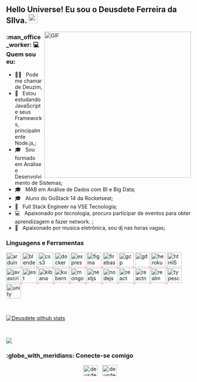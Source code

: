 <h2> Hello Universe! Eu sou o Deusdete Ferreira da SIlva. <img src="https://github.com/souvikguria98/souvikguria98/blob/master/Hi.gif" width="25"></h2>
<img align="right" alt="GIF" src="https://becode.com.br/wp-content/uploads/2016/10/Por-que-usar-JavaScript.gif" width="400"/>

<h3> :man_office_worker: 💻 Quem sou eu: </h3>

- :man_office_worker: &nbsp; Pode me chamar de Deuzim, 
- 🔭 &nbsp; Estou estudando JavaScript e seus Frameworks, principalmente Node.js,;
- 🎓 &nbsp; Sou formado em Análise e Desenvolvimento de Sistemas;
- 🎓 &nbsp; MAB em Análise de Dados com BI e Big Data;
- 🎓 &nbsp; Aluno do GoStack 14 da Rocketseat;
- 💼 &nbsp; Full Stack Engineer na VSE Tecnologia;
- :computer: &nbsp; Apaixonado por tecnologia, procuro participar de eventos para obter aprendizagem e fazer network. ;
- :iphone: &nbsp; Apaixonado por musica eletrônica, sou dj nas horas vagas;

<h3 align="left">Linguagens e Ferramentas</h3>
<p align="left"> <a href="https://www.arduino.cc/" target="_blank"> <img src="https://cdn.worldvectorlogo.com/logos/arduino-1.svg" alt="arduino" width="40" height="40"/> </a> <a href="https://www.blender.org/" target="_blank"> <img src="https://download.blender.org/branding/community/blender_community_badge_white.svg" alt="blender" width="40" height="40"/> </a> <a href="https://www.w3schools.com/css/" target="_blank"> <img src="https://devicons.github.io/devicon/devicon.git/icons/css3/css3-original-wordmark.svg" alt="css3" width="40" height="40"/> </a> <a href="https://www.docker.com/" target="_blank"> <img src="https://devicons.github.io/devicon/devicon.git/icons/docker/docker-original-wordmark.svg" alt="docker" width="40" height="40"/> </a> <a href="https://expressjs.com" target="_blank"> <img src="https://devicons.github.io/devicon/devicon.git/icons/express/express-original-wordmark.svg" alt="express" width="40" height="40"/> </a> <a href="https://www.figma.com/" target="_blank"> <img src="https://www.vectorlogo.zone/logos/figma/figma-icon.svg" alt="figma" width="40" height="40"/> </a> <a href="https://firebase.google.com/" target="_blank"> <img src="https://www.vectorlogo.zone/logos/firebase/firebase-icon.svg" alt="firebase" width="40" height="40"/> </a> <a href="https://cloud.google.com" target="_blank"> <img src="https://www.vectorlogo.zone/logos/google_cloud/google_cloud-icon.svg" alt="gcp" width="40" height="40"/> </a> <a href="https://git-scm.com/" target="_blank"> <img src="https://www.vectorlogo.zone/logos/git-scm/git-scm-icon.svg" alt="git" width="40" height="40"/> </a> <a href="https://heroku.com" target="_blank"> <img src="https://www.vectorlogo.zone/logos/heroku/heroku-icon.svg" alt="heroku" width="40" height="40"/> </a> <a href="https://www.w3.org/html/" target="_blank"> <img src="https://devicons.github.io/devicon/devicon.git/icons/html5/html5-original-wordmark.svg" alt="html5" width="40" height="40"/> </a> <a href="https://developer.mozilla.org/en-US/docs/Web/JavaScript" target="_blank"> <img src="https://devicons.github.io/devicon/devicon.git/icons/javascript/javascript-original.svg" alt="javascript" width="40" height="40"/> </a> <a href="https://jestjs.io" target="_blank"> <img src="https://www.vectorlogo.zone/logos/jestjsio/jestjsio-icon.svg" alt="jest" width="40" height="40"/> </a> <a href="https://www.elastic.co/kibana" target="_blank"> <img src="https://www.vectorlogo.zone/logos/elasticco_kibana/elasticco_kibana-icon.svg" alt="kibana" width="40" height="40"/> </a> <a href="https://kubernetes.io" target="_blank"> <img src="https://www.vectorlogo.zone/logos/kubernetes/kubernetes-icon.svg" alt="kubernetes" width="40" height="40"/> </a> <a href="https://www.mongodb.com/" target="_blank"> <img src="https://devicons.github.io/devicon/devicon.git/icons/mongodb/mongodb-original-wordmark.svg" alt="mongodb" width="40" height="40"/> </a> <a href="https://nextjs.org/" target="_blank"> <img src="https://cdn.worldvectorlogo.com/logos/nextjs-3.svg" alt="nextjs" width="40" height="40"/> </a> <a href="https://nodejs.org" target="_blank"> <img src="https://devicons.github.io/devicon/devicon.git/icons/nodejs/nodejs-original-wordmark.svg" alt="nodejs" width="40" height="40"/> </a> <a href="https://reactjs.org/" target="_blank"> <img src="https://devicons.github.io/devicon/devicon.git/icons/react/react-original-wordmark.svg" alt="react" width="40" height="40"/> </a> <a href="https://reactnative.dev/" target="_blank"> <img src="https://reactnative.dev/img/header_logo.svg" alt="reactnative" width="40" height="40"/> </a> <a href="https://realm.io/" target="_blank"> <img src="https://raw.githubusercontent.com/bestofjs/bestofjs-webui/8665e8c267a0215f3159df28b33c365198101df5/public/logos/realm.svg" alt="realm" width="40" height="40"/> </a> <a href="https://www.typescriptlang.org/" target="_blank"> <img src="https://devicons.github.io/devicon/devicon.git/icons/typescript/typescript-original.svg" alt="typescript" width="40" height="40"/> </a> <a href="https://unity.com/" target="_blank"> <img src="https://www.vectorlogo.zone/logos/unity3d/unity3d-icon.svg" alt="unity" width="40" height="40"/> </a> </p>

<br>

<a align="center" href="https://github-readme-stats.anuraghazra1.vercel.app/api?username=deusdete"><img align="center" src="https://github-readme-stats.anuraghazra1.vercel.app/api?username=deusdete&show_icons=true&include_all_commits=true&theme=buefy" alt="Deusdete github stats" />
</a>

</br>

<a align="center" href="https://github-readme-stats.anuraghazra1.vercel.app/api/top-langs/?username=deusdete"><img align="center" src="https://github-readme-stats.anuraghazra1.vercel.app/api/top-langs/?username=deusdete&layout=compact&theme=buefy" />
</a>

<h3> :globe_with_meridians: Conecte-se comigo </h3>

<p align="center">
&nbsp; <a href="https://linkedin.com/in/deusdete-ferreira-a76039100" target="blank"><img align="center" src="https://cdn.jsdelivr.net/npm/simple-icons@3.0.1/icons/linkedin.svg" alt="deusdete-ferreira-a76039100" height="30" width="40" /></a>
&nbsp; <a href="mailto:deusdeteferreira05.contato@gmail.com" target="blank"><img align="center" src="https://cdn.jsdelivr.net/npm/simple-icons@3.0.1/icons/gmail.svg" alt="deusdeteferreira05.contato@gmail.com" height="30" width="40" /></a>
</p>
